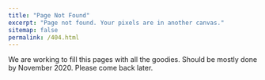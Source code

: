 ```yaml
---
title: "Page Not Found"
excerpt: "Page not found. Your pixels are in another canvas."
sitemap: false
permalink: /404.html
---
```


We are working to fill this pages with all the goodies. Should be mostly done by November 2020. Please come back later. 

<script type="text/javascript">
  var GOOG_FIXURL_LANG = 'en';
  var GOOG_FIXURL_SITE = '{{ site.url }}'
</script>
<script type="text/javascript"
  src="//linkhelp.clients.google.com/tbproxy/lh/wm/fixurl.js">
</script>
